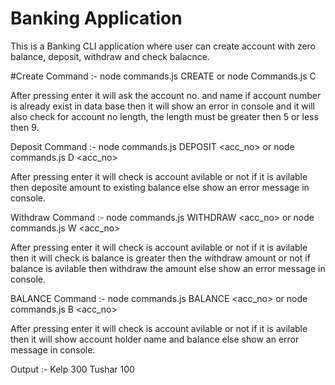 # Banking Application
This is a Banking CLI application where user can create account with zero balance, deposit, withdraw and check balacnce.

#Create Command :- 
node commands.js CREATE 
or 
node Commands.js C

After pressing enter it will ask the account no. and name if account number is already exist in data base then it will show an error in console and it 
will also check for account no length, the length must be greater then 5 or less then 9.

Deposit Command :- 
node commands.js DEPOSIT <acc_no> 
or 
node commands.js D <acc_no>

After pressing enter it will check is account avilable or not if it is avilable then deposite amount to existing balance else show an error message in console.

Withdraw Command :- 
node commands.js WITHDRAW <acc_no> 
or 
node commands.js W <acc_no>

After pressing enter it will check is account avilable or not if it is avilable then it will check is balance is greater then the withdraw amount or not if 
balance is avilable then withdraw the amount else show an error message in console.

BALANCE Command :- 
node commands.js BALANCE <acc_no> 
or 
node commands.js B <acc_no>

After pressing enter it will check is account avilable or not if it is avilable then it will show account holder name and balance else show an error message 
in console.

Output :-
Kelp 300 
Tushar 100
